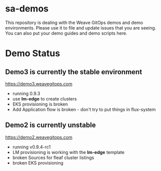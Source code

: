 # sa-demos
This repository is dealing with the Weave GitOps demos and demo environments. Please use it to file and update issues that you are seeing. You can also put your demo guides and demo scripts here.

# Demo Status

## Demo3 is currently the stable environment
https://demo3.weavegitops.com
- running 0.9.3 
- use **lm-edge** to create clusters
- EKS provisioning is broken
- Add Application flow is broken - don't try to put things in flux-system

## Demo2 is currently unstable
https://demo2.weavegitops.com
- running v0.9.4-rc1
- LM provisioning is working with the **lm-edge** template
- broken Sources for fleaf cluster listings
- broken EKS provisioning

